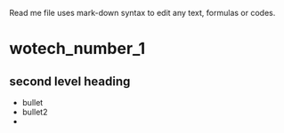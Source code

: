 Read me file uses mark-down syntax to edit any text, formulas or codes.

# wotech_number_1

## second level heading
- bullet
- bullet2
- 
